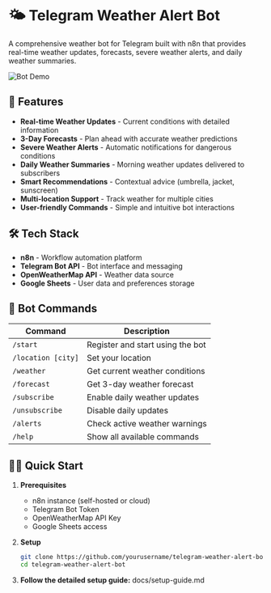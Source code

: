 # 🌤️ Telegram Weather Alert Bot

A comprehensive weather bot for Telegram built with n8n that provides real-time weather updates, forecasts, severe weather alerts, and daily weather summaries.

![Bot Demo](assets/demo-screenshots/bot-demo.gif)

## 🚀 Features

- **Real-time Weather Updates** - Current conditions with detailed information
- **3-Day Forecasts** - Plan ahead with accurate weather predictions
- **Severe Weather Alerts** - Automatic notifications for dangerous conditions
- **Daily Weather Summaries** - Morning weather updates delivered to subscribers
- **Smart Recommendations** - Contextual advice (umbrella, jacket, sunscreen)
- **Multi-location Support** - Track weather for multiple cities
- **User-friendly Commands** - Simple and intuitive bot interactions

## 🛠️ Tech Stack

- **n8n** - Workflow automation platform
- **Telegram Bot API** - Bot interface and messaging
- **OpenWeatherMap API** - Weather data source
- **Google Sheets** - User data and preferences storage

## 📱 Bot Commands

| Command | Description |
|---------|-------------|
| `/start` | Register and start using the bot |
| `/location [city]` | Set your location |
| `/weather` | Get current weather conditions |
| `/forecast` | Get 3-day weather forecast |
| `/subscribe` | Enable daily weather updates |
| `/unsubscribe` | Disable daily updates |
| `/alerts` | Check active weather warnings |
| `/help` | Show all available commands |

## 🏃‍♂️ Quick Start

1. **Prerequisites**
   - n8n instance (self-hosted or cloud)
   - Telegram Bot Token
   - OpenWeatherMap API Key
   - Google Sheets access

2. **Setup**
   ```bash
   git clone https://github.com/yourusername/telegram-weather-alert-bot.git
   cd telegram-weather-alert-bot

3. **Follow the detailed setup guide:** docs/setup-guide.md

